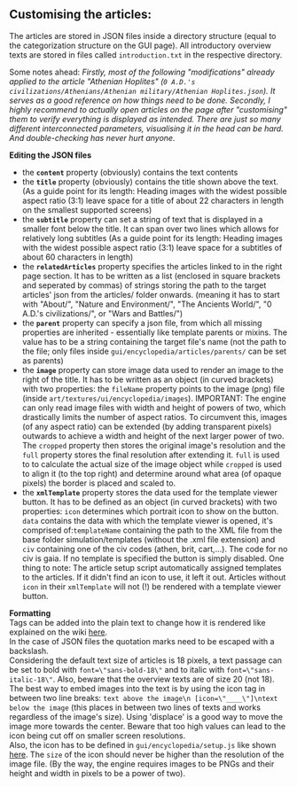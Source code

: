 
## Customising the articles:

The articles are stored in JSON files inside a directory structure (equal to the categorization structure on the GUI page). All introductory overview texts are stored in files called `introduction.txt`  in the respective directory.

Some notes ahead: _Firstly, most of the following "modifications" already applied to the article "Athenian Hoplites" (`0 A.D.'s civilizations/Athenians/Athenian military/Athenian Hoplites.json`). It serves as a good reference on how things need to be done._ _Secondly, I highly recommend to actually open articles on the page after "customising" them to verify everything is displayed as intended. There are just so many different interconnected parameters, visualising it in the head can be hard. And double-checking has never hurt anyone._

**Editing the JSON files**

-   the **`content`** property (obviously) contains the text contents
-   the **`title`** property (obviously) contains the title shown above the text. (As a guide point for its length: Heading images with the widest possible aspect ratio (3:1) leave space for a title of about 22 characters in length on the smallest supported screens)
-   the **`subtitle`** property can set a string of text that is displayed in a smaller font below the title. It can span over two lines which allows for relatively long subtitles (As a guide point for its length: Heading images with the widest possible aspect ratio (3:1) leave space for a subtitles of about 60 characters in length)
-   the **`relatedArticles`** property specifies the articles linked to in the right page section. It has to be written as a list (enclosed in square brackets and seperated by commas) of strings storing the path to the target articles' json from the articles/ folder onwards. (meaning it has to start with "About/", "Nature and Environment/", "The Ancients World/", "0 A.D.'s civilizations/", or "Wars and Battles/")
-   the **`parent`** property can specify a json file, from which all missing properties are inherited - essentially like template parents or mixins. The value has to be a string containing the target file's name (not the path to the file; only files inside `gui/encyclopedia/articles/parents/` can be set as parents)
-   the **`image`** property can store image data used to render an image to the right of the title. It has to be written as an object (in curved brackets) with two properties: the `fileName` property points to the image (png) file (inside `art/textures/ui/encyclopedia/images`). IMPORTANT: The engine can only read image files with width and height of powers of two, which drastically limits the number of aspect ratios. To circumvent this, images (of any aspect ratio) can be extended (by adding transparent pixels) outwards to achieve a width and height of the next larger power of two. The `cropped` property then stores the original image's resolution and the `full` property stores the final resolution after extending it. `full` is used to to calculate the actual size of the image object while `cropped` is used to align it (to the top right) and determine around what area (of opaque pixels) the border is placed and scaled to.
-   the **`xmlTemplate`** property stores the data used for the template viewer button. It has to be defined as an object (in curved brackets) with two properties: `icon` determines which portrait icon to show on the button. `data` contains the data with which the template viewer is opened, it's comprised of:`templateName` containing the path to the XML file from the base folder simulation/templates (without the .xml file extension) and `civ` containing one of the civ codes (athen, brit, cart,...). The code for no civ is gaia. If no template is specified the button is simply disabled. One thing to note: The article setup script automatically assigned templates to the articles. If it didn't find an icon to use, it left it out. Articles without `icon` in their `xmlTemplate` will not (!) be rendered with a template viewer button.

**Formatting**  
Tags can be added into the plain text to change how it is rendered like explained on the wiki [here](https://trac.wildfiregames.com/wiki/GUI_-_Text_Renderer).  
In the case of JSON files the quotation marks need to be escaped with a backslash.  
Considering the default text size of articles is 18 pixels, a text passage can be set to bold with `font=\"sans-bold-18\"` and to italic with `font=\"sans-italic-18\"`. Also, beware that the overview texts are of size 20 (not 18).  
The best way to embed images into the text is by using the icon tag in between two line breaks: `text above the image\n [icon=\"____\"]\ntext below the image` (this places in between two lines of texts and works regardless of the image's size). Using 'displace' is a good way to move the image more towards the center. Beware that too high values can lead to the icon being cut off on smaller screen resolutions.  
Also, the icon has to be defined in `gui/encyclopedia/setup.js` like shown [here](https://trac.wildfiregames.com/wiki/GUI_-_Text_Renderer). The `size` of the icon should never be higher than the resolution of the image file. (By the way, the engine requires images to be PNGs and their height and width in pixels to be a power of two).


